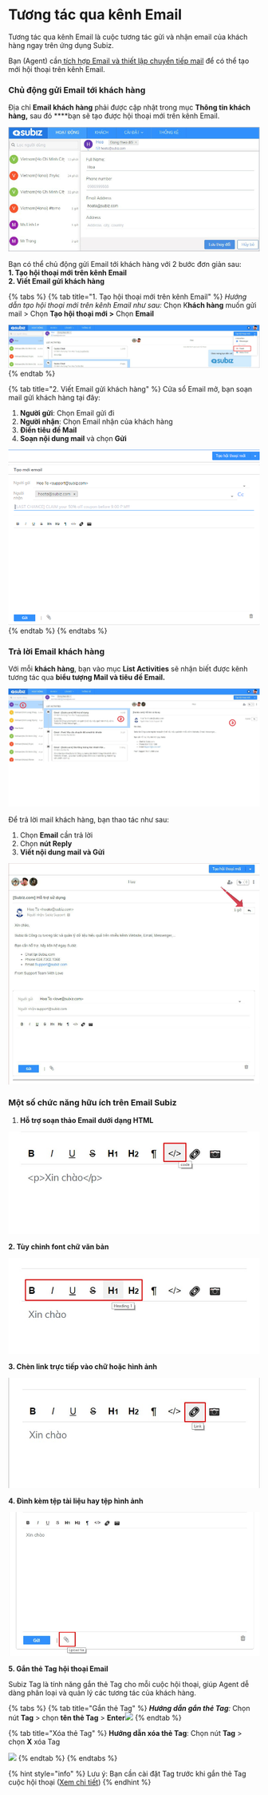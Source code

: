 # Tương tác qua kênh Email

Tương tác qua kênh Email là cuộc tương tác gửi và nhận email của khách hàng ngay trên ứng dụng Subiz.

Bạn \(Agent\) cần[ tích hợp Email và thiết lập chuyển tiếp mail](https://docv4.subiz.com/thiet-lap-chuyen-tiep-email/) để có thể tạo mới hội thoại trên kênh Email.

### Chủ động gửi Email tới khách hàng

Địa chỉ **Email khách hàng** phải được cập nhật trong mục **Thông tin khách hàng,** sau đó ****bạn sẽ tạo được hội thoại mới trên kênh Email.

![L&#x1B0;u &#x111;&#x1ECB;a ch&#x1EC9; Email kh&#xE1;ch h&#xE0;ng](../../.gitbook/assets/xem-email%20%281%29.jpg)

Bạn có thể chủ động gửi Email tới khách hàng với 2 bước đơn giản sau:  
**1. Tạo hội thoại mới trên kênh Email  
2. Viết Email gửi khách hàng**

{% tabs %}
{% tab title="1. Tạo hội thoại mới trên kênh Email" %}
_Hướng dẫn tạo hội thoại mới trên kênh Email như sau:_ Chọn K**hách hàng** muốn gửi mail &gt; Chọn **Tạo hội thoại mới &gt;** Chọn **Email** 

![T&#x1EA1;o h&#x1ED9;i tho&#x1EA1;i m&#x1EDB;i Email](../../.gitbook/assets/tao-hoi-thoai-email.jpg)
{% endtab %}

{% tab title="2. Viết Email gửi khách hàng" %}
Cửa sổ Email mở, bạn soạn mail gửi khách hàng tại đây:

1. **Người gửi**: Chọn Email gửi đi 
2. **Người nhận**: Chọn Email nhận của khách hàng 
3. **Điền tiêu đề Mail**
4. **Soạn nội dung mail** và chọn **Gửi**

![So&#x1EA1;n mail g&#x1EED;i kh&#xE1;ch h&#xE0;ng](../../.gitbook/assets/image%20%288%29.png)
{% endtab %}
{% endtabs %}

###  Trả lời Email khách hàng

Với mỗi **khách hàng**, bạn vào mục **List Activities** sẽ nhận biết được kênh tương tác qua **biểu tượng Mail và tiêu đề Email.** 

![Nh&#x1EAD;n email t&#x1EEB; kh&#xE1;ch h&#xE0;ng](../../.gitbook/assets/xem-email.jpg)

Để trả lời mail khách hàng, bạn thao tác như sau:

1. Chọn **Email** cần trả lời
2. Chọn **nút Reply**
3. **Viết nội dung mail và Gửi**

![Tr&#x1EA3; l&#x1EDD;i email kh&#xE1;ch h&#xE0;ng](../../.gitbook/assets/nut-reply-1.jpg)

### Một số chức năng hữu ích trên Email Subiz

1. **Hỗ trợ soạn thảo Email dưới dạng HTML**

![](../../.gitbook/assets/code.jpg)

  **2. Tùy chỉnh font chữ văn bản**

![](../../.gitbook/assets/font.jpg)

**3. Chèn link trực tiếp vào chữ hoặc hình ảnh**

![](../../.gitbook/assets/link.jpg)

**4. Đình kèm tệp tài liệu hay tệp hình ảnh**

![](../../.gitbook/assets/attach-file.jpg)

**5. Gắn thẻ Tag hội thoại Email**

Subiz Tag là tính năng gắn thẻ Tag cho mỗi cuộc hội thoại, giúp Agent dễ dàng phân loại và quản lý các tương tác của khách hàng. 

{% tabs %}
{% tab title="Gắn thẻ Tag" %}
_**Hướng dẫn gắn thẻ Tag**:_ Chọn nút **Tag** &gt; chọn **tên thẻ Tag** &gt; **Enter**![](http://docv4.subiz.com/wp-content/uploads/2018/01/Tag.png)
{% endtab %}

{% tab title="Xóa thẻ Tag" %}
**Hướng dẫn xóa thẻ Tag**: Chọn nút **Tag** &gt; chọn **X** xóa Tag

​![](https://docv4.subiz.com/wp-content/uploads/2018/02/Bieu-tuong-X.png)
{% endtab %}
{% endtabs %}

{% hint style="info" %}
Lưu ý: Bạn cần cài đặt Tag trước khi gắn thẻ Tag cuộc hội thoại \([Xem chi tiết](https://docv4.subiz.com/cai-dat-tag/)\)
{% endhint %}

## 













